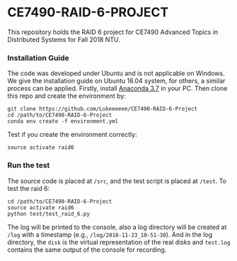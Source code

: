# CE7490-RAID-6-PROJECT

This repository holds the RAID 6 project for CE7490 Advanced Topics in Distributed Systems for Fall 2018 NTU.

### Installation Guide
The code was developed under Ubuntu and is not applicable on Windows.
We give the installation guide on Ubuntu 16.04 system, for others, a similar process can be applied.
Firstly, install [Anaconda 3.7](https://www.anaconda.com/download/#linux) in your PC. 
Then clone this repo and create the environment by:
```
git clone https://github.com/Lukeeeeee/CE7490-RAID-6-Project
cd /path/to/CE7490-RAID-6-Project
conda env create -f environment.yml
```
Test if you create the environment correctly:
```
source activate raid6
```

### Run the test
The source code is placed at `/src`, and the test script is placed at `/test`.
To test the raid 6: 
```
cd /path/to/CE7490-RAID-6-Project
source activate raid6
python test/test_raid_6.py
```
The log will be printed to the console, also a log directory will be created at `/log` with a timestamp 
(e.g., `/log/2018-11-23_10-51-30`). And in the log directory, the `disk` is the virtual representation of the real disks
and `test.log` contains the same output of the console for recording.
